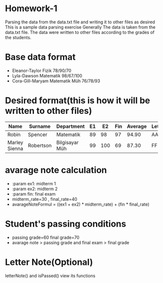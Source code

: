 # Homework-1
Parsing the data from the data.txt file and writing it to other files as desired 
This is a sample data parsing exercise
Generally
The data is taken from the data.txt file. The data were written to other files according to the grades of the students.

# Base data format
- Eleanor-Taylor Fizik 78/90/70
- Lyla-Dawson Matematik 98/67/100
- Cora-Gill-Maryam Matematik Müh 76/78/93

# Desired format(this is how it will be written to other files)
| Name          | Surname   | Department     | E1   | E2   | Fin  | Average | Letter | Status |
| ------------- | --------- | -------------- | ---- | ---- | ---- | ------- | ------ | ------ |
| Robin         | Spencer   | Matematik      | 89   | 98   | 97   | 94.90   | AA     | Passed |
| Marley Sienna | Robertson | Bilgisayar Müh | 99   | 100  | 69   | 87.30   | FF     | Failed |

# avarage note calculation
- :param ex1: midterm 1
- :param ex2: midterm 2
- :param fin: final exam
- midterm_rate=30 , final_rate=40
- avarageNoteFormul = ((ex1 + ex2) * midterm_rate) + (fin * final_rate)

# Student's passing conditions
- passing grade=60 final grade=70
- avarage note > passing grade and final exam > final grade



# Letter Note(Optional)
letterNote()  and isPassed() view its functions 
